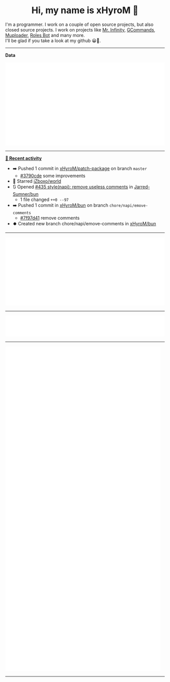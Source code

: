 <p align="center">
    <!-- <img src="https://avatars.githubusercontent.com/u/56601352" width="192" alt="hyro's pfp" /> -->
    <h1 align="center">Hi, my name is xHyroM 👋</h1>
</p>

I'm a programmer. I work on a couple of open source projects, but also closed source projects. I work on projects like [Mr. Infinity](https://discord.com/oauth2/authorize?client_id=720321585625694239&scope=bot%20applications.commands&permissions=8&redirect_uri=https://blobs.gq/imanager&prompt=consent&response_type=code), [GCommands](https://github.com/Garlic-Team/GCommands), [Muploader](https://github.com/xHyroM/Muploder), [Roles Bot](https://github.com/xHyroM/roles-bot) and many more.  
I'll be glad if you take a look at my github 😀👀.

___
**Data**

<img src="https://github.com/xHyroM/xHyroM/blob/master/.cache/base.svg">

___

**[📰 Recent activity](https://github.com/xHyroM)**
* ➡️ Pushed 1 commit in [xHyroM/patch-package](https://github.com/xHyroM/patch-package) on branch `master`
  * [#3790cde](https://github.com/xHyroM/patch-package/commit/3790cde) some improvements
* 🌟 Starred [iZboxo/world](https://github.com/iZboxo/world)
* 🔃 Opened [#435 style(napi): remove useless comments](https://github.com/Jarred-Sumner/bun/pull/435) in [Jarred-Sumner/bun](https://github.com/Jarred-Sumner/bun)
  * 1 file changed `++0 --97`
* ➡️ Pushed 1 commit in [xHyroM/bun](https://github.com/xHyroM/bun) on branch `chore/napi/emove-comments`
  * [#7f97d41](https://github.com/xHyroM/bun/commit/7f97d41) remove comments
* ⏺️ Created new branch chore/napi/emove-comments in [xHyroM/bun](https://github.com/xHyroM/bun)


___

<img src="https://github.com/xHyroM/xHyroM/blob/master/.cache/isocalendar.svg">

___

<img src="https://github.com/xHyroM/xHyroM/blob/master/.cache/languages.svg">

___

<img src="https://github.com/xHyroM/xHyroM/blob/master/.cache/achievements.svg">

___
